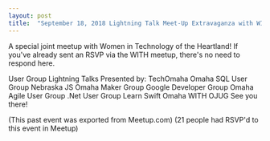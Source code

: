 ```yaml
---
layout: post
title:  "September 18, 2018 Lightning Talk Meet-Up Extravaganza with WITH"
---
```


A special joint meetup with Women in Technology of the Heartland! If you've already sent an RSVP via the WITH meetup, there's no need to respond here.

User Group Lightning Talks Presented by:
TechOmaha
Omaha SQL User Group
Nebraska JS
Omaha Maker Group
Google Developer Group
Omaha Agile User Group
.Net User Group
Learn Swift Omaha
WITH
OJUG
See you there!

(This past event was exported from Meetup.com)
(21 people had RSVP'd to this event in Meetup)